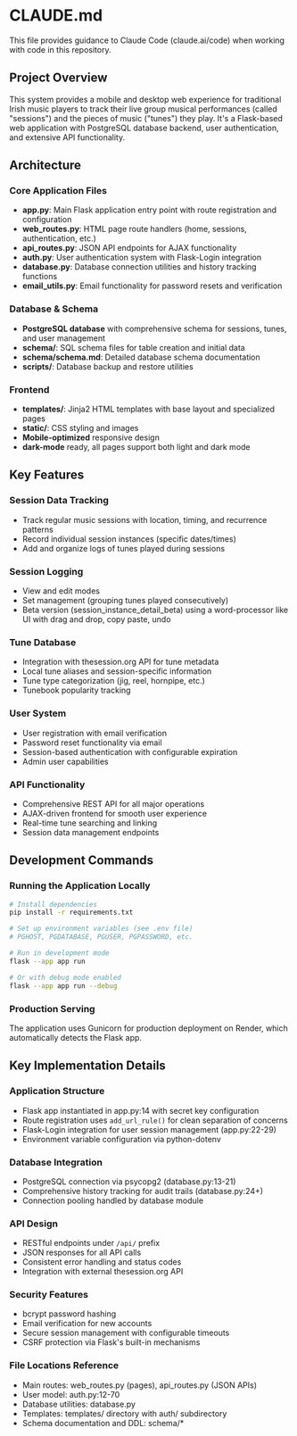 # CLAUDE.md

This file provides guidance to Claude Code (claude.ai/code) when working with code in this repository.

## Project Overview

This system provides a mobile and desktop web experience for traditional Irish music players to track their live group musical performances (called "sessions") and the pieces of music ("tunes") they play. It's a Flask-based web application with PostgreSQL database backend, user authentication, and extensive API functionality.

## Architecture

### Core Application Files

- **app.py**: Main Flask application entry point with route registration and configuration
- **web_routes.py**: HTML page route handlers (home, sessions, authentication, etc.)
- **api_routes.py**: JSON API endpoints for AJAX functionality
- **auth.py**: User authentication system with Flask-Login integration
- **database.py**: Database connection utilities and history tracking functions
- **email_utils.py**: Email functionality for password resets and verification

### Database & Schema

- **PostgreSQL database** with comprehensive schema for sessions, tunes, and user management
- **schema/**: SQL schema files for table creation and initial data
- **schema/schema.md**: Detailed database schema documentation
- **scripts/**: Database backup and restore utilities

### Frontend

- **templates/**: Jinja2 HTML templates with base layout and specialized pages
- **static/**: CSS styling and images
- **Mobile-optimized** responsive design
- **dark-mode** ready, all pages support both light and dark mode

## Key Features

### Session Data Tracking

- Track regular music sessions with location, timing, and recurrence patterns
- Record individual session instances (specific dates/times)
- Add and organize logs of tunes played during sessions

### Session Logging

- View and edit modes
- Set management (grouping tunes played consecutively)
- Beta version (session_instance_detail_beta) using a word-processor like UI with drag and drop, copy paste, undo

### Tune Database

- Integration with thesession.org API for tune metadata
- Local tune aliases and session-specific information
- Tune type categorization (jig, reel, hornpipe, etc.)
- Tunebook popularity tracking

### User System

- User registration with email verification
- Password reset functionality via email
- Session-based authentication with configurable expiration
- Admin user capabilities

### API Functionality

- Comprehensive REST API for all major operations
- AJAX-driven frontend for smooth user experience
- Real-time tune searching and linking
- Session data management endpoints

## Development Commands

### Running the Application Locally

```bash
# Install dependencies
pip install -r requirements.txt

# Set up environment variables (see .env file)
# PGHOST, PGDATABASE, PGUSER, PGPASSWORD, etc.

# Run in development mode
flask --app app run

# Or with debug mode enabled
flask --app app run --debug
```

### Production Serving

The application uses Gunicorn for production deployment on Render, which automatically detects the Flask app.

## Key Implementation Details

### Application Structure

- Flask app instantiated in app.py:14 with secret key configuration
- Route registration uses `add_url_rule()` for clean separation of concerns
- Flask-Login integration for user session management (app.py:22-29)
- Environment variable configuration via python-dotenv

### Database Integration

- PostgreSQL connection via psycopg2 (database.py:13-21)
- Comprehensive history tracking for audit trails (database.py:24+)
- Connection pooling handled by database module

### API Design

- RESTful endpoints under `/api/` prefix
- JSON responses for all API calls
- Consistent error handling and status codes
- Integration with external thesession.org API

### Security Features

- bcrypt password hashing
- Email verification for new accounts
- Secure session management with configurable timeouts
- CSRF protection via Flask's built-in mechanisms

### File Locations Reference

- Main routes: web_routes.py (pages), api_routes.py (JSON APIs)
- User model: auth.py:12-70
- Database utilities: database.py
- Templates: templates/ directory with auth/ subdirectory
- Schema documentation and DDL: schema/*

